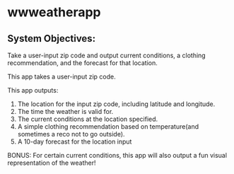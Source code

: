 # wwweatherapp

## System Objectives:
Take a user-input zip code and output current conditions, a clothing recommendation, and the forecast for that location.

This app takes a user-input zip code.

This app outputs:
1) The location for the input zip code, including latitude and longitude.
2) The time the weather is valid for.
3) The current conditions at the location specified.
4) A simple clothing recommendation based on temperature(and sometimes a reco not to go outside).
5) A 10-day forecast for the location input

BONUS: For certain current conditions, this app will also output a fun visual representation of the weather!
